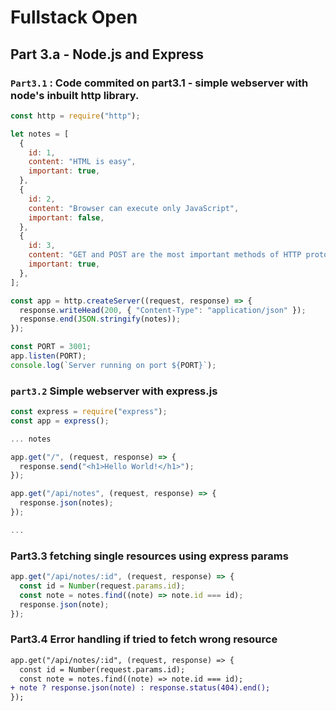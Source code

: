 # Fullstack Open

## Part 3.a - Node.js and Express

### `Part3.1` : Code commited on part3.1 - simple webserver with node's inbuilt http library.

```js
const http = require("http");

let notes = [
  {
    id: 1,
    content: "HTML is easy",
    important: true,
  },
  {
    id: 2,
    content: "Browser can execute only JavaScript",
    important: false,
  },
  {
    id: 3,
    content: "GET and POST are the most important methods of HTTP protocol",
    important: true,
  },
];

const app = http.createServer((request, response) => {
  response.writeHead(200, { "Content-Type": "application/json" });
  response.end(JSON.stringify(notes));
});

const PORT = 3001;
app.listen(PORT);
console.log(`Server running on port ${PORT}`);
```

### `part3.2` Simple webserver with express.js

```js
const express = require("express");
const app = express();

... notes

app.get("/", (request, response) => {
  response.send("<h1>Hello World!</h1>");
});

app.get("/api/notes", (request, response) => {
  response.json(notes);
});

...
```

### Part3.3 fetching single resources using express params

```js
app.get("/api/notes/:id", (request, response) => {
  const id = Number(request.params.id);
  const note = notes.find((note) => note.id === id);
  response.json(note);
});
```

### Part3.4 Error handling if tried to fetch wrong resource

```diff
app.get("/api/notes/:id", (request, response) => {
  const id = Number(request.params.id);
  const note = notes.find((note) => note.id === id);
+ note ? response.json(note) : response.status(404).end();
});
```
